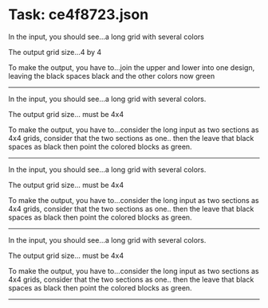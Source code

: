 # Task: ce4f8723.json

In the input, you should see...a long grid with several colors

The output grid size...4 by 4

To make the output, you have to...join the upper and lower into one design, leaving the black spaces black and the other colors now green

---

In the input, you should see...a long grid with several colors.

The output grid size... must be 4x4

To make the output, you have to...consider the long input as two sections as 4x4 grids, consider that the two sections as one.. then the leave that black spaces as black then point the colored blocks as green.

---

In the input, you should see...a long grid with several colors.

The output grid size... must be 4x4

To make the output, you have to...consider the long input as two sections as 4x4 grids, consider that the two sections as one.. then the leave that black spaces as black then point the colored blocks as green.

---

In the input, you should see...a long grid with several colors.

The output grid size... must be 4x4

To make the output, you have to...consider the long input as two sections as 4x4 grids, consider that the two sections as one.. then the leave that black spaces as black then point the colored blocks as green.

---

